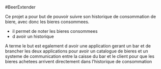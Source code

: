 #BeerExtender

Ce projet a pour but de pouvoir suivre son historique de consommation de
biere, avec donc les bieres consommees.

- il permet de noter les bieres consommees
- d avoir un historique


A terme le but est egalement d avoir une application gerant un bar et de
brancher les deux applications pour avoir un catalogue de bieres
et un systeme de communication entre la caisse du bar et le client
pour que les bieres achetees arrivent directement dans l'historique
de consommation
